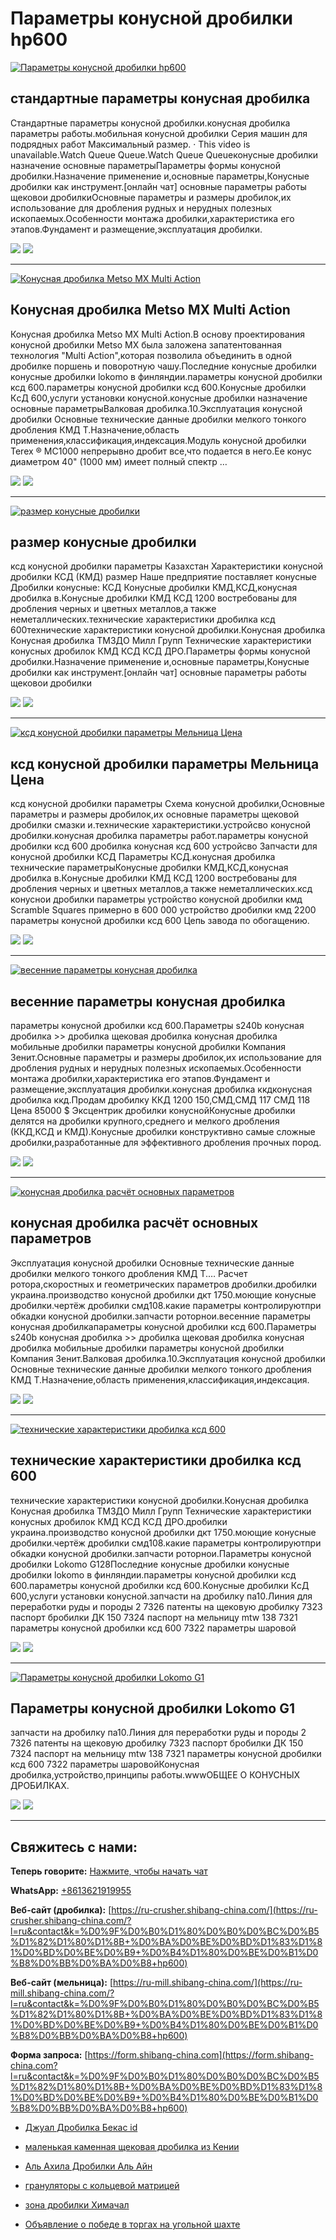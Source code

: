 # Параметры конусной дробилки hp600

<a href="https://swt.shibang-china.com/?l=ru&img&k=%D0%9F%D0%B0%D1%80%D0%B0%D0%BC%D0%B5%D1%82%D1%80%D1%8B+%D0%BA%D0%BE%D0%BD%D1%83%D1%81%D0%BD%D0%BE%D0%B9+%D0%B4%D1%80%D0%BE%D0%B1%D0%B8%D0%BB%D0%BA%D0%B8+hp600" target="_blank">![Параметры конусной дробилки hp600](http://static.shibang-china.com/all-800x300/160.jpg)</a>

## стандартные параметры конусная дробилка
Стандартные параметры конусной дробилки.конусная дробилка параметры работы.мобильная конусной дробилки Серия машин для подрядных работ Максимальный размер.&nbsp;&#0183;&#32;This video is unavailable.Watch Queue Queue.Watch Queue Queueконусные дробилки назначение основные параметрыПараметры формы конусной дробилки.Назначение применение и,основные параметры,Конусные дробилки как инструмент.[онлайн чат] основные параметры работы щековои дробилкиОсновные параметры и размеры дробилок,их использование для дробления рудных и нерудных полезных ископаемых.Особенности монтажа дробилки,характеристика его этапов.Фундамент и размещение,эксплуатация дробилки.


<a href="https://whatsapp.shibangsoft.com/WhatsApp.php" target="_blank" title="WhatsApp">![](http://static.shibang-china.com/icon/whatsapp.png)</a> <a href="https://swt.shibang-china.com/?l=ru&icon&k=%D0%9F%D0%B0%D1%80%D0%B0%D0%BC%D0%B5%D1%82%D1%80%D1%8B+%D0%BA%D0%BE%D0%BD%D1%83%D1%81%D0%BD%D0%BE%D0%B9+%D0%B4%D1%80%D0%BE%D0%B1%D0%B8%D0%BB%D0%BA%D0%B8+hp600" target="_blank">![](http://static.shibang-china.com/icon/chat-ru.png)</a>

---

<a href="https://swt.shibang-china.com/?l=ru&img&k=%D0%9F%D0%B0%D1%80%D0%B0%D0%BC%D0%B5%D1%82%D1%80%D1%8B+%D0%BA%D0%BE%D0%BD%D1%83%D1%81%D0%BD%D0%BE%D0%B9+%D0%B4%D1%80%D0%BE%D0%B1%D0%B8%D0%BB%D0%BA%D0%B8+hp600" target="_blank">![Конусная дробилка Metso MX Multi Action](http://static.shibang-china.com/all-800x300/642.jpg)</a>

## Конусная дробилка Metso MX Multi Action
Конусная дробилка Metso MX Multi Action.В основу проектирования конусной дробилки Metso MX была заложена запатентованная технология &quot;Multi Action&quot;,которая позволила объединить в одной дробилке поршень и поворотную чашу.Последние конусные дробилки конусные дробилки lokomo в финляндии.параметры конусной дробилки ксд 600.параметры конусной дробилки ксд 600.Конусные дробилки КcД 600,услуги установки конусной.конусные дробилки назначение основные параметрыВалковая дробилка.10.Эксплуатация конусной дробилки Основные технические данные дробилки мелкого тонкого дробления КМД Т.Назначение,область применения,классификация,индексация.Модуль конусной дробилки Terex &#174; MC1000 непрерывно дробит все,что подается в него.Ее конус диаметром 40&quot; (1000 мм) имеет полный спектр …


<a href="https://whatsapp.shibangsoft.com/WhatsApp.php" target="_blank" title="WhatsApp">![](http://static.shibang-china.com/icon/whatsapp.png)</a> <a href="https://swt.shibang-china.com/?l=ru&icon&k=%D0%9F%D0%B0%D1%80%D0%B0%D0%BC%D0%B5%D1%82%D1%80%D1%8B+%D0%BA%D0%BE%D0%BD%D1%83%D1%81%D0%BD%D0%BE%D0%B9+%D0%B4%D1%80%D0%BE%D0%B1%D0%B8%D0%BB%D0%BA%D0%B8+hp600" target="_blank">![](http://static.shibang-china.com/icon/chat-ru.png)</a>

---

<a href="https://swt.shibang-china.com/?l=ru&img&k=%D0%9F%D0%B0%D1%80%D0%B0%D0%BC%D0%B5%D1%82%D1%80%D1%8B+%D0%BA%D0%BE%D0%BD%D1%83%D1%81%D0%BD%D0%BE%D0%B9+%D0%B4%D1%80%D0%BE%D0%B1%D0%B8%D0%BB%D0%BA%D0%B8+hp600" target="_blank">![размер конусные дробилки](http://static.shibang-china.com/all-800x300/767.jpg)</a>

## размер конусные дробилки
ксд конусной дробилки параметры Казахстан Характеристики конусной дробилки КСД (КМД) размер Наше предприятие поставляет конусные Дробилки конусные: КСД Конусные дробилки КМД,КСД,конусная дробилка в.Конусные дробилки КМД КСД 1200 востребованы для дробления черных и цветных металлов,а также неметаллических.технические характеристики дробилка ксд 600технические характеристики конусной дробилки.Конусная дробилка Конусная дробилка ТМЗДО Милл Групп Технические характеристики конусных дробилок КМД КСД КСД ДРО.Параметры формы конусной дробилки.Назначение применение и,основные параметры,Конусные дробилки как инструмент.[онлайн чат] основные параметры работы щековои дробилки


<a href="https://whatsapp.shibangsoft.com/WhatsApp.php" target="_blank" title="WhatsApp">![](http://static.shibang-china.com/icon/whatsapp.png)</a> <a href="https://swt.shibang-china.com/?l=ru&icon&k=%D0%9F%D0%B0%D1%80%D0%B0%D0%BC%D0%B5%D1%82%D1%80%D1%8B+%D0%BA%D0%BE%D0%BD%D1%83%D1%81%D0%BD%D0%BE%D0%B9+%D0%B4%D1%80%D0%BE%D0%B1%D0%B8%D0%BB%D0%BA%D0%B8+hp600" target="_blank">![](http://static.shibang-china.com/icon/chat-ru.png)</a>

---

<a href="https://swt.shibang-china.com/?l=ru&img&k=%D0%9F%D0%B0%D1%80%D0%B0%D0%BC%D0%B5%D1%82%D1%80%D1%8B+%D0%BA%D0%BE%D0%BD%D1%83%D1%81%D0%BD%D0%BE%D0%B9+%D0%B4%D1%80%D0%BE%D0%B1%D0%B8%D0%BB%D0%BA%D0%B8+hp600" target="_blank">![ксд конусной дробилки параметры Мельница Цена](http://static.shibang-china.com/all-800x300/1259.jpg)</a>

## ксд конусной дробилки параметры Мельница Цена
ксд конусной дробилки параметры Схема конусной дробилки,Основные параметры и размеры дробилок,их основные параметры щековой дробилки смазки и.технические характеристики.устройсво конусной дробилки.конусная дробилка параметры работ.параметры конусной дробилки ксд 600 дробилка конусная ксд 600 устройсво Запчасти для конусной дробилки КСД Параметры КСД.конусная дробилка технические параметрыКонусные дробилки КМД,КСД,конусная дробилка в.Конусные дробилки КМД КСД 1200 востребованы для дробления черных и цветных металлов,а также неметаллических.ксд конуснои дробилки параметры устройство конусной дробилки кмд Scramble Squares примерно в 600 000 устройство дробилки кмд 2200 параметры конусной дробилки ксд 600 Цепь завода по обогащению.


<a href="https://whatsapp.shibangsoft.com/WhatsApp.php" target="_blank" title="WhatsApp">![](http://static.shibang-china.com/icon/whatsapp.png)</a> <a href="https://swt.shibang-china.com/?l=ru&icon&k=%D0%9F%D0%B0%D1%80%D0%B0%D0%BC%D0%B5%D1%82%D1%80%D1%8B+%D0%BA%D0%BE%D0%BD%D1%83%D1%81%D0%BD%D0%BE%D0%B9+%D0%B4%D1%80%D0%BE%D0%B1%D0%B8%D0%BB%D0%BA%D0%B8+hp600" target="_blank">![](http://static.shibang-china.com/icon/chat-ru.png)</a>

---

<a href="https://swt.shibang-china.com/?l=ru&img&k=%D0%9F%D0%B0%D1%80%D0%B0%D0%BC%D0%B5%D1%82%D1%80%D1%8B+%D0%BA%D0%BE%D0%BD%D1%83%D1%81%D0%BD%D0%BE%D0%B9+%D0%B4%D1%80%D0%BE%D0%B1%D0%B8%D0%BB%D0%BA%D0%B8+hp600" target="_blank">![весенние параметры конусная дробилка](http://static.shibang-china.com/all-800x300/377.jpg)</a>

## весенние параметры конусная дробилка
параметры конусной дробилки ксд 600.Параметры s240b конусная дробилка &gt;&gt; дробилка щековая дробилка конусная дробилка мобильные дробилки параметры конусной дробилки Компания Зенит.Основные параметры и размеры дробилок,их использование для дробления рудных и нерудных полезных ископаемых.Особенности монтажа дробилки,характеристика его этапов.Фундамент и размещение,эксплуатация дробилки.конусная дробилка ккдконусная дробилка ккд.Продам дробилку ККД 1200 150,СМД,СМД 117 СМД 118 Цена 85000 $ Эксцентрик дробилки конуснойКонусные дробилки делятся на дробилки крупного,среднего и мелкого дробления (ККД,КСД и КМД).Конусные дробилки конструктивно самые сложные дробилки,разработанные для эффективного дробления прочных пород.


<a href="https://whatsapp.shibangsoft.com/WhatsApp.php" target="_blank" title="WhatsApp">![](http://static.shibang-china.com/icon/whatsapp.png)</a> <a href="https://swt.shibang-china.com/?l=ru&icon&k=%D0%9F%D0%B0%D1%80%D0%B0%D0%BC%D0%B5%D1%82%D1%80%D1%8B+%D0%BA%D0%BE%D0%BD%D1%83%D1%81%D0%BD%D0%BE%D0%B9+%D0%B4%D1%80%D0%BE%D0%B1%D0%B8%D0%BB%D0%BA%D0%B8+hp600" target="_blank">![](http://static.shibang-china.com/icon/chat-ru.png)</a>

---

<a href="https://swt.shibang-china.com/?l=ru&img&k=%D0%9F%D0%B0%D1%80%D0%B0%D0%BC%D0%B5%D1%82%D1%80%D1%8B+%D0%BA%D0%BE%D0%BD%D1%83%D1%81%D0%BD%D0%BE%D0%B9+%D0%B4%D1%80%D0%BE%D0%B1%D0%B8%D0%BB%D0%BA%D0%B8+hp600" target="_blank">![конусная дробилка расчёт основных параметров](http://static.shibang-china.com/all-800x300/1120.jpg)</a>

## конусная дробилка расчёт основных параметров
Эксплуатация конусной дробилки Основные технические данные дробилки мелкого тонкого дробления КМД Т.… Расчет ротора,скоростных и геометрических параметров дробилки.дробилки украина.производство конусной дробилки дкт 1750.моющие конусные дробилки.чертёж дробилки смд108.какие параметры контролируютпри обкадки конусной дробилки.запчасти роторнои.весенние параметры конусная дробилкапараметры конусной дробилки ксд 600.Параметры s240b конусная дробилка &gt;&gt; дробилка щековая дробилка конусная дробилка мобильные дробилки параметры конусной дробилки Компания Зенит.Валковая дробилка.10.Эксплуатация конусной дробилки Основные технические данные дробилки мелкого тонкого дробления КМД Т.Назначение,область применения,классификация,индексация.


<a href="https://whatsapp.shibangsoft.com/WhatsApp.php" target="_blank" title="WhatsApp">![](http://static.shibang-china.com/icon/whatsapp.png)</a> <a href="https://swt.shibang-china.com/?l=ru&icon&k=%D0%9F%D0%B0%D1%80%D0%B0%D0%BC%D0%B5%D1%82%D1%80%D1%8B+%D0%BA%D0%BE%D0%BD%D1%83%D1%81%D0%BD%D0%BE%D0%B9+%D0%B4%D1%80%D0%BE%D0%B1%D0%B8%D0%BB%D0%BA%D0%B8+hp600" target="_blank">![](http://static.shibang-china.com/icon/chat-ru.png)</a>

---

<a href="https://swt.shibang-china.com/?l=ru&img&k=%D0%9F%D0%B0%D1%80%D0%B0%D0%BC%D0%B5%D1%82%D1%80%D1%8B+%D0%BA%D0%BE%D0%BD%D1%83%D1%81%D0%BD%D0%BE%D0%B9+%D0%B4%D1%80%D0%BE%D0%B1%D0%B8%D0%BB%D0%BA%D0%B8+hp600" target="_blank">![технические характеристики дробилка ксд 600](http://static.shibang-china.com/all-800x300/552.jpg)</a>

## технические характеристики дробилка ксд 600
технические характеристики конусной дробилки.Конусная дробилка Конусная дробилка ТМЗДО Милл Групп Технические характеристики конусных дробилок КМД КСД КСД ДРО.дробилки украина.производство конусной дробилки дкт 1750.моющие конусные дробилки.чертёж дробилки смд108.какие параметры контролируютпри обкадки конусной дробилки.запчасти роторнои.Параметры конусной дробилки Lokomo G128Последние конусные дробилки конусные дробилки lokomo в финляндии.параметры конусной дробилки ксд 600.параметры конусной дробилки ксд 600.Конусные дробилки КcД 600,услуги установки конусной.запчасти на дробилку па10.Линия для переработки руды и породы 2 7326 патенты на щековую дробилку 7323 паспорт бробилки ДК 150 7324 паспорт на мельницу mtw 138 7321 параметры конусной дробилки ксд 600 7322 параметры шаровой


<a href="https://whatsapp.shibangsoft.com/WhatsApp.php" target="_blank" title="WhatsApp">![](http://static.shibang-china.com/icon/whatsapp.png)</a> <a href="https://swt.shibang-china.com/?l=ru&icon&k=%D0%9F%D0%B0%D1%80%D0%B0%D0%BC%D0%B5%D1%82%D1%80%D1%8B+%D0%BA%D0%BE%D0%BD%D1%83%D1%81%D0%BD%D0%BE%D0%B9+%D0%B4%D1%80%D0%BE%D0%B1%D0%B8%D0%BB%D0%BA%D0%B8+hp600" target="_blank">![](http://static.shibang-china.com/icon/chat-ru.png)</a>

---

<a href="https://swt.shibang-china.com/?l=ru&img&k=%D0%9F%D0%B0%D1%80%D0%B0%D0%BC%D0%B5%D1%82%D1%80%D1%8B+%D0%BA%D0%BE%D0%BD%D1%83%D1%81%D0%BD%D0%BE%D0%B9+%D0%B4%D1%80%D0%BE%D0%B1%D0%B8%D0%BB%D0%BA%D0%B8+hp600" target="_blank">![Параметры конусной дробилки Lokomo G1](http://static.shibang-china.com/all-800x300/171.jpg)</a>

## Параметры конусной дробилки Lokomo G1
запчасти на дробилку па10.Линия для переработки руды и породы 2 7326 патенты на щековую дробилку 7323 паспорт бробилки ДК 150 7324 паспорт на мельницу mtw 138 7321 параметры конусной дробилки ксд 600 7322 параметры шаровойКонусная дробилка,устройство,принципы работы.wwwОБЩЕЕ О КОНУСНЫХ ДРОБИЛКАХ.

<a href="https://whatsapp.shibangsoft.com/WhatsApp.php" target="_blank" title="WhatsApp">![](http://static.shibang-china.com/icon/whatsapp.png)</a> <a href="https://swt.shibang-china.com/?l=ru&icon&k=%D0%9F%D0%B0%D1%80%D0%B0%D0%BC%D0%B5%D1%82%D1%80%D1%8B+%D0%BA%D0%BE%D0%BD%D1%83%D1%81%D0%BD%D0%BE%D0%B9+%D0%B4%D1%80%D0%BE%D0%B1%D0%B8%D0%BB%D0%BA%D0%B8+hp600" target="_blank">![](http://static.shibang-china.com/icon/chat-ru.png)</a>

---
## Свяжитесь с нами:

**Теперь говорите:** [Нажмите, чтобы начать чат](https://swt.shibang-china.com?l=ru&contact&k=%D0%9F%D0%B0%D1%80%D0%B0%D0%BC%D0%B5%D1%82%D1%80%D1%8B+%D0%BA%D0%BE%D0%BD%D1%83%D1%81%D0%BD%D0%BE%D0%B9+%D0%B4%D1%80%D0%BE%D0%B1%D0%B8%D0%BB%D0%BA%D0%B8+hp600)

**WhatsApp:**  [+8613621919955](https://whatsapp.shibangsoft.com/WhatsApp.php)

**Веб-сайт (дробилка):** [https://ru-crusher.shibang-china.com/](https://ru-crusher.shibang-china.com/?l=ru&contact&k=%D0%9F%D0%B0%D1%80%D0%B0%D0%BC%D0%B5%D1%82%D1%80%D1%8B+%D0%BA%D0%BE%D0%BD%D1%83%D1%81%D0%BD%D0%BE%D0%B9+%D0%B4%D1%80%D0%BE%D0%B1%D0%B8%D0%BB%D0%BA%D0%B8+hp600)

**Веб-сайт (мельница):** [https://ru-mill.shibang-china.com/](https://ru-mill.shibang-china.com/?l=ru&contact&k=%D0%9F%D0%B0%D1%80%D0%B0%D0%BC%D0%B5%D1%82%D1%80%D1%8B+%D0%BA%D0%BE%D0%BD%D1%83%D1%81%D0%BD%D0%BE%D0%B9+%D0%B4%D1%80%D0%BE%D0%B1%D0%B8%D0%BB%D0%BA%D0%B8+hp600)

**Форма запроса:** [https://form.shibang-china.com](https://form.shibang-china.com?l=ru&contact&k=%D0%9F%D0%B0%D1%80%D0%B0%D0%BC%D0%B5%D1%82%D1%80%D1%8B+%D0%BA%D0%BE%D0%BD%D1%83%D1%81%D0%BD%D0%BE%D0%B9+%D0%B4%D1%80%D0%BE%D0%B1%D0%B8%D0%BB%D0%BA%D0%B8+hp600)

* [Джуал Дробилка Бекас id](../132/%D0%94%D0%B6%D1%83%D0%B0%D0%BB%20%D0%94%D1%80%D0%BE%D0%B1%D0%B8%D0%BB%D0%BA%D0%B0%20%D0%91%D0%B5%D0%BA%D0%B0%D1%81%20id.md)

* [маленькая каменная щековая дробилка из Кении](../135/%D0%BC%D0%B0%D0%BB%D0%B5%D0%BD%D1%8C%D0%BA%D0%B0%D1%8F%20%D0%BA%D0%B0%D0%BC%D0%B5%D0%BD%D0%BD%D0%B0%D1%8F%20%D1%89%D0%B5%D0%BA%D0%BE%D0%B2%D0%B0%D1%8F%20%D0%B4%D1%80%D0%BE%D0%B1%D0%B8%D0%BB%D0%BA%D0%B0%20%D0%B8%D0%B7%20%D0%9A%D0%B5%D0%BD%D0%B8%D0%B8.md)

* [Аль Ахила Дробилки Аль Айн](../131/%D0%90%D0%BB%D1%8C%20%D0%90%D1%85%D0%B8%D0%BB%D0%B0%20%D0%94%D1%80%D0%BE%D0%B1%D0%B8%D0%BB%D0%BA%D0%B8%20%D0%90%D0%BB%D1%8C%20%D0%90%D0%B9%D0%BD.md)

* [грануляторы с кольцевой матрицей](../135/%D0%B3%D1%80%D0%B0%D0%BD%D1%83%D0%BB%D1%8F%D1%82%D0%BE%D1%80%D1%8B%20%D1%81%20%D0%BA%D0%BE%D0%BB%D1%8C%D1%86%D0%B5%D0%B2%D0%BE%D0%B9%20%D0%BC%D0%B0%D1%82%D1%80%D0%B8%D1%86%D0%B5%D0%B9.md)

* [зона дробилки Химачал](../131/%D0%B7%D0%BE%D0%BD%D0%B0%20%D0%B4%D1%80%D0%BE%D0%B1%D0%B8%D0%BB%D0%BA%D0%B8%20%D0%A5%D0%B8%D0%BC%D0%B0%D1%87%D0%B0%D0%BB.md)

* [Объявление о победе в торгах на угольной шахте](../135/%D0%9E%D0%B1%D1%8A%D1%8F%D0%B2%D0%BB%D0%B5%D0%BD%D0%B8%D0%B5%20%D0%BE%20%D0%BF%D0%BE%D0%B1%D0%B5%D0%B4%D0%B5%20%D0%B2%20%D1%82%D0%BE%D1%80%D0%B3%D0%B0%D1%85%20%D0%BD%D0%B0%20%D1%83%D0%B3%D0%BE%D0%BB%D1%8C%D0%BD%D0%BE%D0%B9%20%D1%88%D0%B0%D1%85%D1%82%D0%B5.md)